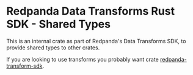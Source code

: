 # Redpanda Data Transforms Rust SDK - Shared Types

This is an internal crate as part of Redpanda's Data Transforms SDK, to provide shared types to other crates.

If you are looking to use transforms you probably want crate [redpanda-transform-sdk](https://crates.io/crates/redpanda-transform-sdk).

